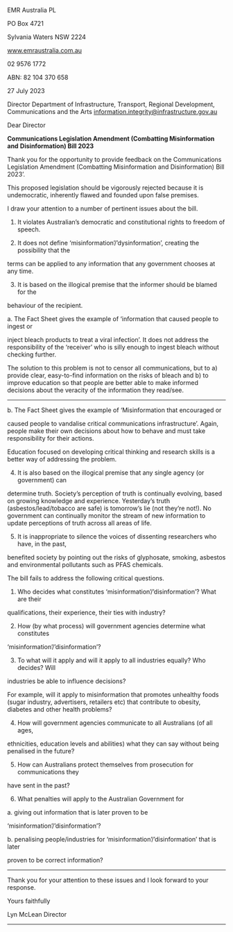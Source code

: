 EMR Australia PL

PO Box 4721

Sylvania Waters NSW 2224

www.emraustralia.com.au

02 9576 1772

ABN: 82 104 370 658

27 July 2023

Director
Department of Infrastructure, Transport, Regional Development, Communications and the
Arts
information.integrity@infrastructure.gov.au

Dear Director

**Communications Legislation Amendment (Combatting Misinformation and**
**Disinformation) Bill 2023**

Thank you for the opportunity to provide feedback on the Communications Legislation
Amendment (Combatting Misinformation and Disinformation) Bill 2023’.

This proposed legislation should be vigorously rejected because it is undemocratic, inherently
flawed and founded upon false premises.

I draw your attention to a number of pertinent issues about the bill.

1. It violates Australian’s democratic and constitutional rights to freedom of speech.

2. It does not define ‘misinformation’/’dysinformation’, creating the possibility that the

terms can be applied to any information that any government chooses at any time.

3. It is based on the illogical premise that the informer should be blamed for the

behaviour of the recipient.

a. The Fact Sheet gives the example of ‘information that caused people to ingest or

inject bleach products to treat a viral infection’. It does not address the
responsibility of the ‘receiver’ who is silly enough to ingest bleach without
checking further.

The solution to this problem is not to censor all communications, but to a) provide
clear, easy-to-find information on the risks of bleach and b) to improve education
so that people are better able to make informed decisions about the veracity of the
information they read/see.


-----

b. The Fact Sheet gives the example of ‘Misinformation that encouraged or

caused people to vandalise critical communications infrastructure’. Again,
people make their own decisions about how to behave and must take
responsibility for their actions.

Education focused on developing critical thinking and research skills is a
better way of addressing the problem.

4. It is also based on the illogical premise that any single agency (or government) can

determine truth. Society’s perception of truth is continually evolving, based on
growing knowledge and experience. Yesterday’s truth (asbestos/lead/tobacco are safe)
is tomorrow’s lie (not they’re not!). No government can continually monitor the
stream of new information to update perceptions of truth across all areas of life.

5. It is inappropriate to silence the voices of dissenting researchers who have, in the past,

benefited society by pointing out the risks of glyphosate, smoking, asbestos and
environmental pollutants such as PFAS chemicals.

The bill fails to address the following critical questions.

1. Who decides what constitutes ‘misinformation’/’disinformation’? What are their

qualifications, their experience, their ties with industry?

2. How (by what process) will government agencies determine what constitutes

‘misinformation’/’disinformation’?

3. To what will it apply and will it apply to all industries equally? Who decides? Will

industries be able to influence decisions?

For example, will it apply to misinformation that promotes unhealthy foods (sugar
industry, advertisers, retailers etc) that contribute to obesity, diabetes and other health
problems?

4. How will government agencies communicate to all Australians (of all ages,

ethnicities, education levels and abilities) what they can say without being penalised
in the future?

5. How can Australians protect themselves from prosecution for communications they

have sent in the past?

6. What penalties will apply to the Australian Government for

a. giving out information that is later proven to be

‘misinformation’/’disinformation’?

b. penalising people/industries for ‘misinformation’/’disinformation’ that is later

proven to be correct information?


-----

Thank you for your attention to these issues and I look forward to your response.

Yours faithfully

Lyn McLean
Director


-----


